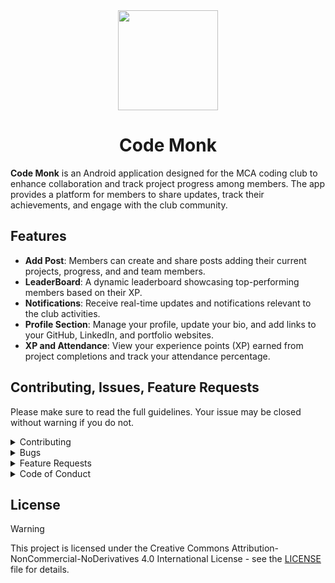 <div align="center">

<img src="https://github.com/user-attachments/assets/bee5a2a8-7e42-4675-9ace-30b564bc3663" width="160" height="160" align="center" />
  
# Code Monk

</div>

**Code Monk** is an Android application designed for the MCA coding club to enhance collaboration and track project progress among members. The app provides a platform for members to share updates, track their achievements, and engage with the club community.

## Features

- **Add Post**: Members can create and share posts adding their current projects, progress, and and team members.
- **LeaderBoard**: A dynamic leaderboard showcasing top-performing members based on their XP.
- **Notifications**: Receive real-time updates and notifications relevant to the club activities.
- **Profile Section**: Manage your profile, update your bio, and add links to your GitHub, LinkedIn, and portfolio websites.
- **XP and Attendance**: View your experience points (XP) earned from project completions and track your attendance percentage.

## Contributing, Issues, Feature Requests

Please make sure to read the full guidelines. Your issue may be closed without warning if you do not.

<details><summary>Contributing</summary>

See [CONTRIBUTING.md](./CONTRIBUTING.md).
</details>

<details><summary>Bugs</summary>

* Include version: About → Version (Channel).
* If not latest, try updating, it may have already been solved.
* Include steps to reproduce.
* Include screenshot (if needed)
* If it could be device-dependent, try reproducing on another device (if possible).
* Don't group unrelated requests into one issue.

</details>

<details><summary>Feature Requests</summary>

* Write a detailed issue, explaining what it should do or how."
* Include screenshot (if needed)

</details>

<details><summary>Code of Conduct</summary>

See [CODE_OF_CONDUCT.md](./CODE_OF_CONDUCT.md).
</details>

## License
>[!Warning]
>This project is licensed under the Creative Commons Attribution-NonCommercial-NoDerivatives 4.0 International License - see the [LICENSE](https://github.com/prasidhanchan/CodeMonk/blob/master/LICENSE.md) file for details.
